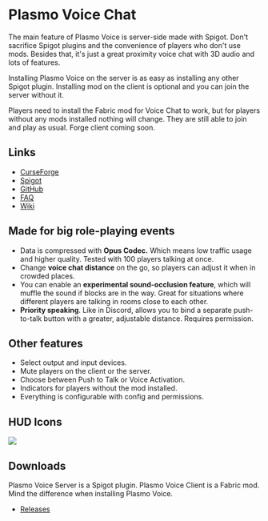 # Plasmo Voice Chat
The main feature of Plasmo Voice is server-side made with Spigot. Don't sacrifice Spigot plugins and the convenience of players who don't use mods. Besides that, it's just a great proximity voice chat with 3D audio and lots of features.

Installing Plasmo Voice on the server is as easy as installing any other Spigot plugin. Installing mod on the client is optional and you can join the server without it.

Players need to install the Fabric mod for Voice Chat to work, but for players without any mods installed nothing will change. They are still able to join and play as usual. Forge client coming soon. 

## Links
- [CurseForge]()
- [Spigot]()
- [GitHub]()
- [FAQ]()
- [Wiki]()

## Made for big role-playing events
- Data is compressed with **Opus Сodec.** Which means low traffic usage and higher quality. Tested with 100 players talking at once.
- Change **voice chat distance** on the go, so players can adjust it when in crowded places.
- You can enable an **experimental sound-occlusion feature**, which will muffle the sound if blocks are in the way. Great for situations where different players are talking in rooms close to each other. 
- **Priority speaking**. Like in Discord, allows you to bind a separate push-to-talk button with a greater, adjustable distance. Requires permission. 

## Other features
- Select output and input devices.
- Mute players on the client or the server.
- Choose between Push to Talk or Voice Activation.
- Indicators for players without the mod installed.
- Everything is configurable with config and permissions.

## HUD Icons
![](https://imgur.com/htDeZva.png)

## Downloads
Plasmo Voice Server is a Spigot plugin. Plasmo Voice Client is a Fabric mod. Mind the difference when installing Plasmo Voice.
- [Releases](http://github.com/prism/Prism/releases)
